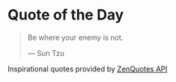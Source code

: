 # Quote of the Day

<!-- QUOTE_START -->
> Be where your enemy is not.
>
> — Sun Tzu

Inspirational quotes provided by <a href="https://zenquotes.io/" target="_blank">ZenQuotes API</a>
<!-- QUOTE_END -->